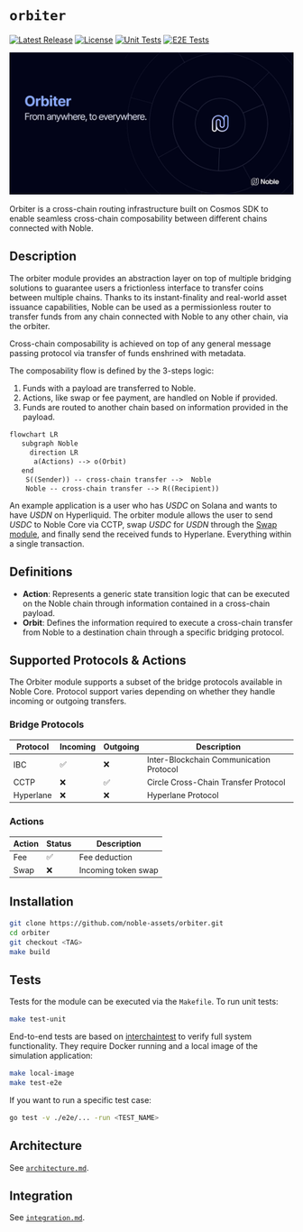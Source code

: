 # `orbiter`

[![Latest Release](https://img.shields.io/github/v/release/noble-assets/orbiter?style=flat&logo=github&logoColor=white&label=latest&color=1E2457&labelColor=BAC3FF)](https://github.com/noble-assets/orbiter/releases/latest)
[![License](https://img.shields.io/badge/License-BUSL-red?label=license&labelColor=1E2457&color=BAC3FF)](https://github.com/noble-assets/orbiter/blob/main/LICENSE)
[![Unit Tests](https://img.shields.io/github/actions/workflow/status/noble-assets/orbiter/unit-tests.yaml?style=flat&logo=githubactions&logoColor=white&label=unit&labelColor=1E2457)](https://github.com/noble-assets/orbiter/actions/workflows/unit-tests.yaml)
[![E2E Tests](https://img.shields.io/github/actions/workflow/status/noble-assets/orbiter/e2e-tests.yaml?style=flat&logo=githubactions&logoColor=white&label=e2e&labelColor=1E2457)](https://github.com/noble-assets/orbiter/actions/workflows/e2e-tests.yaml)

![Banner](./.assets/banner.png)

Orbiter is a cross-chain routing infrastructure built on Cosmos SDK to enable seamless cross-chain
composability between different chains connected with Noble.

## Description

The orbiter module provides an abstraction layer on top of multiple bridging solutions to guarantee
users a frictionless interface to transfer coins between multiple chains. Thanks to its
instant-finality and real-world asset issuance capabilities, Noble can be used as a permissionless
router to transfer funds from any chain connected with Noble to any other chain, via the orbiter.

Cross-chain composability is achieved on top of any general message passing protocol via transfer of
funds enshrined with metadata.

The composability flow is defined by the 3-steps logic:

1. Funds with a payload are transferred to Noble.
2. Actions, like swap or fee payment, are handled on Noble if provided.
3. Funds are routed to another chain based on information provided in the payload.

```mermaid
flowchart LR
   subgraph Noble
     direction LR
      a(Actions) --> o(Orbit)
   end
    S((Sender)) -- cross-chain transfer -->  Noble
    Noble -- cross-chain transfer --> R((Recipient))
```

An example application is a user who has _USDC_ on Solana and wants to have _USDN_ on Hyperliquid.
The orbiter module allows the user to send _USDC_ to Noble Core via CCTP, swap _USDC_ for _USDN_
through the [Swap module](https://github.com/noble-assets/swap), and finally send the received funds
to Hyperlane. Everything within a single transaction.

## Definitions

- **Action**: Represents a generic state transition logic that can be executed on the Noble chain
  through information contained in a cross-chain payload.
- **Orbit**: Defines the information required to execute a cross-chain transfer from Noble to a
  destination chain through a specific bridging protocol.

## Supported Protocols & Actions

The Orbiter module supports a subset of the bridge protocols available in Noble Core. Protocol
support varies depending on whether they handle incoming or outgoing transfers.

### Bridge Protocols

| Protocol  | Incoming | Outgoing | Description                             |
| --------- | -------- | -------- | --------------------------------------- |
| IBC       | ✅       | ❌       | Inter-Blockchain Communication Protocol |
| CCTP      | ❌       | ✅       | Circle Cross-Chain Transfer Protocol    |
| Hyperlane | ❌       | ❌       | Hyperlane Protocol                      |

### Actions

| Action | Status | Description         |
| ------ | ------ | ------------------- |
| Fee    | ✅     | Fee deduction       |
| Swap   | ❌     | Incoming token swap |

## Installation

```sh
git clone https://github.com/noble-assets/orbiter.git
cd orbiter
git checkout <TAG>
make build
```

## Tests

Tests for the module can be executed via the `Makefile`. To run unit tests:

```sh
make test-unit
```

End-to-end tests are based on
[interchaintest](https://github.com/strangelove-ventures/interchaintest) to verify full system
functionality. They require Docker running and a local image of the simulation application:

```sh
make local-image
make test-e2e
```

If you want to run a specific test case:

```sh
go test -v ./e2e/... -run <TEST_NAME>
```

## Architecture

See [`architecture.md`](./docs/architecture.md).

## Integration

See [`integration.md`](./docs/integration.md).

